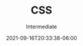 ---
title: "CSS"
date: 2021-09-16T20:33:38-06:00
subtitle: "Intermediate"
level: 50
draft: false
weight: 7
---